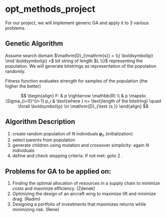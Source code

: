# opt_methods_project

For our project, we will implement generic GA and apply it to 3 various problems.

## Genetic Algorithm

Assume search domain $\mathrm{D}_{\mathrm{s}} = \\{ \boldsymbol{p} \mid \boldsymbol{p} =$ bit string of length $L \\}$ representing the population.
We will generate bitstrings as representation of the population randomly. 

Fitness function evaluates strength for samples of the population (the higher the better)

$$
\begin{align}
F: 
& p \rightarrow \mathbb{R} \\ 
& p \mapsto \Sigma_{i=0}^{n-1}  p_i
& \text{where } n= \text{length of the bitstring} \quad \forall \boldsymbol{p} \in \mathrm{D}_{\text {s }}
\end{align}
$$


## Algorithm Description

1. create random population of $N$ individuals $\boldsymbol{p}_n$ (initialization)
1. select parents from population
2. generate children using mutation and crossover simplicity: again $N$ individuals
3. define and check stopping criteria. If not met: goto 2 .

## Problems for GA to be applied on:
1. Finding the optimal allocation of resources in a supply chain to minimize costs and maximize efficiency. (Zdenek)
2. Optimizing the design of an aircraft wing to maximize lift and minimize drag. (Radim)
3. Designing a portfolio of investments that maximizes returns while minimizing risk. (Rene)
